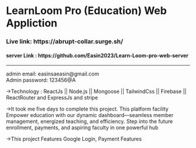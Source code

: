 # LearnLoom Pro (Education) Web Appliction
<h3>Live link: https://abrupt-collar.surge.sh/</h3>
<h4>server Link : https://github.com/Easin2023/Learn-Loom-pro-web-server</h4>
<hr/>
<p>
  admin email: easinsaeasin@gmail.com
  <br/>
Admin password: 123456@A
</p>
<p>
  ->Technology : ReactJs || Node.js || Mongoose || TailwindCss || Firebase || ReactRouter and ExpressJs and stripe
</p>
<p>
->It took me five days to complete this project. This platform facility Empower education with our dynamic dashboard—seamless member management, energized teaching, and efficiency. Step into the future enrollment, payments, and aspiring faculty in one powerful hub
  
->This project Features Google Login, Payment Features
</p>
